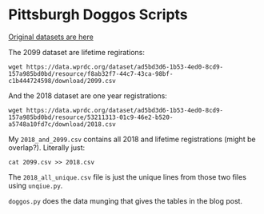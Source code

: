 # Pittsburgh Doggos Scripts

[Original datasets are here](https://catalog.data.gov/dataset/allegheny-county-dog-licenses/resource/c189c9ad-7f20-4686-ae22-b534af7ad092)

The 2099 dataset are lifetime regirations:

    wget https://data.wprdc.org/dataset/ad5bd3d6-1b53-4ed0-8cd9-157a985bd0bd/resource/f8ab32f7-44c7-43ca-98bf-c1b444724598/download/2099.csv

And the 2018 dataset are one year registrations:

    wget https://data.wprdc.org/dataset/ad5bd3d6-1b53-4ed0-8cd9-157a985bd0bd/resource/53211313-01c9-46e2-b520-a5748a10fd7c/download/2018.csv

My `2018_and_2099.csv` contains all 2018 and lifetime registrations (might be overlap?).
Literally just:

    cat 2099.csv >> 2018.csv

The `2018_all_unique.csv` file is just the unique lines from those two files using `unqiue.py`.

`doggos.py` does the data munging that gives the tables in the blog post.

